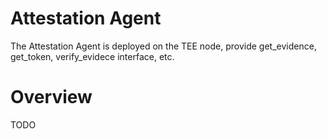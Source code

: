# Attestation Agent
The Attestation Agent is deployed on the TEE node, provide get_evidence, get_token, verify_evidece interface, etc.

# Overview
TODO 
